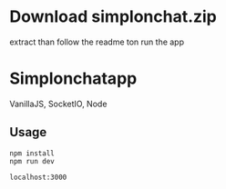 # Download simplonchat.zip


extract than follow the readme ton run the app


# Simplonchatapp
VanillaJS, SocketIO, Node
## Usage
```
npm install
npm run dev

localhost:3000
